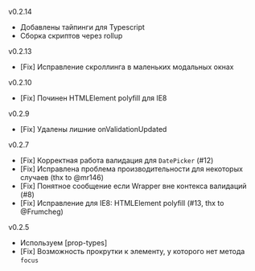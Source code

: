 v0.2.14
* Добавлены тайпинги для Typescript
* Сборка скриптов через rollup

v0.2.13
* [Fix] Исправление скроллинга в маленьких модальных окнах

v0.2.10
* [Fix] Починен HTMLElement polyfill для IE8

v0.2.9
* [Fix] Удалены лишние onValidationUpdated 

v0.2.7
* [Fix] Корректная работа валидация для `DatePicker` (#12)
* [Fix] Исправлена проблема производительности для некоторых случаев (thx to @mr146)
* [Fix] Понятное сообщение если Wrapper вне контекса валидаций (#8)
* [Fix] Исправление для IE8: HTMLElement polyfill (#13, thx to @Frumcheg)

v0.2.5
* Используем [prop-types]
* [Fix] Возможность прокрутки к элементу, у которого нет метода `focus`

